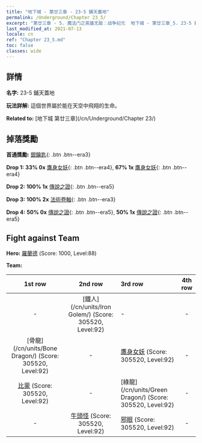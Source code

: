 ```yaml
---
title: "地下城 - 第廿三章 - 23-5 鋪天蓋地"
permalink: /Underground/Chapter 23_5/
excerpt: "第廿三章 - 5. 魔法门之英雄无敌：战争纪元  地下城 - 第廿三章_5. 23-5 鋪天蓋地"
last_modified_at: 2021-07-13
locale: cn
ref: "Chapter 23_5.md"
toc: false
classes: wide
---
```


## 詳情

 **名字:** 23-5 鋪天蓋地

 **玩法詳解:**       這個世界屬於能在天空中飛翔的生命。

 **Related to:** [地下城 第廿三章](/cn/Underground/Chapter 23/)

## 掉落獎勵

 **首通獎勵:** [銀鑰匙](/cn/Items/con_693/){: .btn .btn--era3}

 **Drop 1:** **33% 0x** [鷹身女妖](/cn/Items/unt_245/){: .btn .btn--era4}, **67% 1x** [鷹身女妖](/cn/Items/unt_245/){: .btn .btn--era4}

 **Drop 2:** **100% 1x** [傳說之證](/cn/Items/mat_88/){: .btn .btn--era5}

 **Drop 3:** **100% 2x** [法術卷軸](/cn/Items/con_694/){: .btn .btn--era3}

 **Drop 4:** **50% 0x** [傳說之證](/cn/Items/mat_81/){: .btn .btn--era5}, **50% 1x** [傳說之證](/cn/Items/mat_81/){: .btn .btn--era5}


## Fight against Team
 **Hero:** [羅蘭德](/cn/heroes/Roland/) (Score: 1000, Level:88)

 **Team:**


  | 1st row | 2nd row | 3rd row | 4th row |
  |:----:|:----:|:----|:----:|
  | - | [鐵人](/cn/units/Iron Golem/) (Score: 305520, Level:92)  | - | - |
  | [骨龍](/cn/units/Bone Dragon/) (Score: 305520, Level:92)  | - | [鷹身女妖](/cn/units/Harpy/) (Score: 305520, Level:92)  | - |
  | [比蒙](/cn/units/Behemoth/) (Score: 305520, Level:92)  | - | [綠龍](/cn/units/Green Dragon/) (Score: 305520, Level:92)  | - |
  | - | [牛頭怪](/cn/units/Minotaur/) (Score: 305520, Level:92)  | [邪眼](/cn/units/Beholder/) (Score: 305520, Level:92)  | - |


